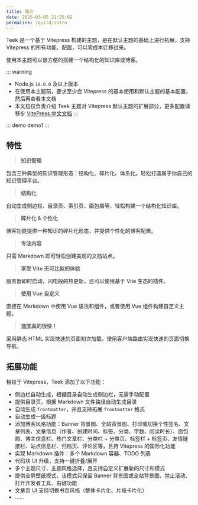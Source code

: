 ```yaml
---
title: 简介
date: 2025-03-05 21:25:02
permalink: /guild/intro
---
```


Teek 是一个基于 Vitepress 构建的主题，是在默认主题的基础上进行拓展，支持 Vitepress 的所有功能、配置，可以零成本迁移过来。

使用本主题可以很方便的搭建一个结构化的知识库或博客。

::: warning

- Node.js `18.0.0` 及以上版本
- 在使用本主题前，要求至少会 Vitepress 的基本使用和默认主题的基本配置，然后再查看本文档
- 本文档仅负责介绍 Teek 主题对 Vitepress 默认主题的扩展部分，更多配置请移步 [VitePress 中文文档](https://vitepress.dev/zh/)
  :::

::: demo
demo1
:::

## 特性

> **知识管理**

包含三种典型的知识管理形态：结构化、碎片化、体系化。轻松打造属于你自己的知识管理平台。

> **结构化**

自动生成侧边栏、目录页、索引页、面包屑等，轻松构建一个结构化知识库。

> **碎片化 & 个性化**

博客功能提供一种知识的碎片化形态，并提供个性化的博客配置。

> **专注内容**

只需 Markdown 即可轻松创建美观的文档站点。

> **享受 Vite 无可比拟的体验**

服务器即时启动，闪电般的热更新，还可以使用基于 Vite 生态的插件。

> **使用 Vue 自定义**

直接在 Markdown 中使用 Vue 语法和组件，或者使用 Vue 组件构建自定义主题。

> **速度真的很快！**

采用静态 HTML 实现快速的页面初次加载，使用客户端路由实现快速的页面切换导航。

## 拓展功能

相较于 Vitepress，Teek 添加了以下功能：

- 侧边栏自动生成，根据目录自动生成侧边栏，无需手动配置
- 提供目录页，根据 Markdown 文件路径自动生成目录
- 自动生成 `frontmatter`，并且支持拓展 `frontmatter` 格式
- 自动生成一级标题
- 添加博客风格功能：Banner 背景图、全站背景图、打印或切换个性签名、文章列表、文章信息（作者、创建时间、标签、分类、字数、阅读时长）、面包屑、博主信息栏、热门文章栏、分类栏 + 分类页、标签栏 + 标签页、友情链接栏、站点信息栏、归档页、评论区等，且持 Vitepress 的国际化功能
- 实现 Markdown 插件：多个 Markdown 容器、TODO 列表
- 代码块 UI 升级，支持一键折叠/展开
- 多个主题尺寸、主题风格选择，且支持自定义扩展新的尺寸和模式
- 提供全屏壁纸模式，该模式只保留 Banner 背景图或全站背景图，禁止滚动、打开开发者工具、右键功能
- 文章页 UI 支持切换书页风格（整体卡片化、片段卡片化）
- ......
